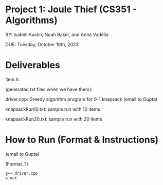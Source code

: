 # Project 1: Joule Thief (CS351 - Algorithms)
BY: Isabell Austin, Noah Baker, and Anna Vadella

DUE: Tuesday, October 10th, 2023

# Deliverables
item.h:

(generated txt files when we have them):

driver.cpp: Greedy algorithm program for 0-1 knapsack (email to Gupta)

knapsackRun10.txt: sample run with 10 items

knapsackRun20.txt: sample run with 20 items

# How to Run (Format & Instructions)
(email to Gupta)

(Format..?)

```bash
g++ driver.cpp
a.out
```
